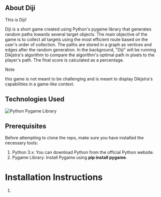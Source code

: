 ## About Diji

This is Diji! 

Diji is a short game created using Python's pygame library that generates random paths towards several target objects. The main objective of the game is to collect all targets using the most efficient route based on the user's order of collection. The paths are stored in a graph as vertices and edges after the random generation. In the background, "Diji" will be running Dikjstra's algorithm to compare the algorithm's optimal path in pixels to the player's path. The final score is calculated as a percentage.

> [!NOTE] 
> this game is not meant to be challenging and is meant to display Dikjstra's capabilities in a game-like context.

## Technologies Used

![Python](https://img.shields.io/badge/python-3670A0?style=for-the-badge&logo=python&logoColor=ffdd54)
Pygame Library

## Prerequisites

Before attempting to clone the repo, make sure you have installed the necessary tools:

1. Python 3.x: You can download Python from the official Python website.
2. Pygame Library: Install Pygame using **pip install pygame**.

# Installation Instructions

1. 



